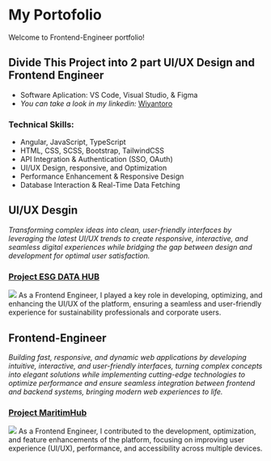 # My Portofolio

Welcome to Frontend-Engineer portfolio!

## Divide This Project into 2 part UI/UX Design and Frontend Engineer

* Software Aplication: VS Code, Visual Studio, & Figma 
* *You can take a look in my linkedin:* [Wiyantoro](https://www.linkedin.com/in/wiyantoro/)

### Technical Skills:

* Angular, JavaScript, TypeScript
* HTML, CSS, SCSS, Bootstrap, TailwindCSS
* API Integration & Authentication (SSO, OAuth)
* UI/UX Design, responsive, and Optimization
* Performance Enhancement & Responsive Design
* Database Interaction & Real-Time Data Fetching

## UI/UX Desgin
*Transforming complex ideas into clean, user-friendly interfaces by leveraging the latest UI/UX trends to create responsive, interactive, and seamless digital experiences while bridging the gap between design and development for optimal user satisfaction.*

### [Project ESG DATA HUB](https://github.com/wyntr1508/Iyan_Portofolio/blob/main/ESG%20Data%20Hub/ESG.md)
![](https://github.com/wyntr1508/Portofolio/blob/main/ESG%20Data%20Hub/Documentation/landing-page%20ESG%20Data%20HUB.png)
As a Frontend Engineer, I played a key role in developing, optimizing, and enhancing the UI/UX of the platform, ensuring a seamless and user-friendly experience for sustainability professionals and corporate users.

## Frontend-Engineer
*Building fast, responsive, and dynamic web applications by developing intuitive, interactive, and user-friendly interfaces, turning complex concepts into elegant solutions while implementing cutting-edge technologies to optimize performance and ensure seamless integration between frontend and backend systems, bringing modern web experiences to life.*

### [Project MaritimHub](https://github.com/wyntr1508/Iyan_Portofolio/blob/main/MaritimHub/Sehati.md)
![](https://github.com/wyntr1508/Portofolio/blob/main/MaritimHub/Documentation/landing-page%20MaritimHub.png)
As a Frontend Engineer, I contributed to the development, optimization, and feature enhancements of the platform, focusing on improving user experience (UI/UX), performance, and accessibility across multiple devices.
